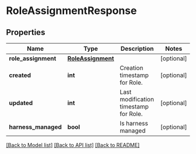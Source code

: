 # RoleAssignmentResponse

## Properties
Name | Type | Description | Notes
------------ | ------------- | ------------- | -------------
**role_assignment** | [**RoleAssignment**](RoleAssignment.md) |  | [optional] 
**created** | **int** | Creation timestamp for Role. | [optional] 
**updated** | **int** | Last modification timestamp for Role. | [optional] 
**harness_managed** | **bool** | Is harness managed | [optional] 

[[Back to Model list]](../README.md#documentation-for-models) [[Back to API list]](../README.md#documentation-for-api-endpoints) [[Back to README]](../README.md)

